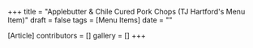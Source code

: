 +++
title = "Applebutter & Chile Cured Pork Chops (TJ Hartford's Menu Item)"
draft = false
tags = [Menu Items]
date = ""

[Article]
contributors = []
gallery = []
+++